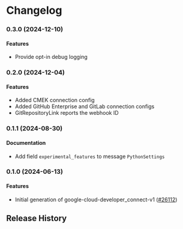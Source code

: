 # Changelog

### 0.3.0 (2024-12-10)

#### Features

* Provide opt-in debug logging 

### 0.2.0 (2024-12-04)

#### Features

* Added CMEK connection config 
* Added GitHub Enterprise and GitLab connection configs 
* GitRepositoryLink reports the webhook ID 

### 0.1.1 (2024-08-30)

#### Documentation

* Add field `experimental_features` to message `PythonSettings` 

### 0.1.0 (2024-06-13)

#### Features

* Initial generation of google-cloud-developer_connect-v1 ([#26112](https://github.com/googleapis/google-cloud-ruby/issues/26112)) 

## Release History
